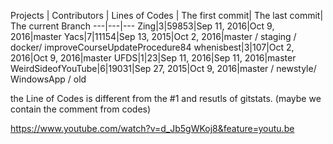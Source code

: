 Projects | Contributors | Lines of Codes | The first commit| The last commit| The current Branch
---|---|---
Zing|3|59853|Sep 11, 2016|Oct 9, 2016|master
Yacs|7|11154|Sep 13, 2015|Oct 2, 2016|master / staging / docker/ improveCourseUpdateProcedure84
whenisbest|3|107|Oct 2, 2016|Oct 9, 2016|master
UFDS|1|23|Sep 11, 2016|Sep 11, 2016|master
WeirdSideofYouTube|6|19031|Sep 27, 2015|Oct 9, 2016|master / newstyle/ WindowsApp / old

the Line of Codes is different from the #1 and resutls of gitstats. (maybe we contain the comment from codes)




https://www.youtube.com/watch?v=d_Jb5gWKoj8&feature=youtu.be
